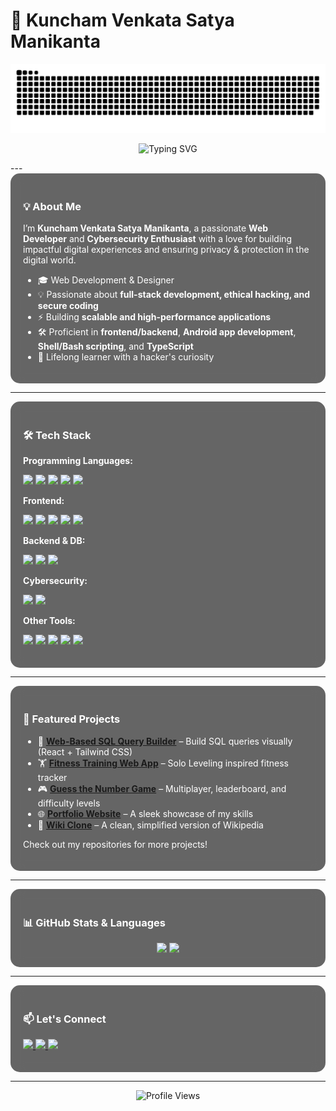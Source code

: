 # 🚀 Kuncham Venkata Satya Manikanta

<picture>
  <source media="(prefers-color-scheme: dark)" srcset="https://raw.githubusercontent.com/platane/snk/output/github-contribution-grid-snake-dark.svg" />
  <source media="(prefers-color-scheme: light)" srcset="https://raw.githubusercontent.com/platane/snk/output/github-contribution-grid-snake.svg" />
  <img alt="github contribution grid snake animation" src="https://raw.githubusercontent.com/platane/snk/output/github-contribution-grid-snake.svg" />
</picture>

<p align="center" style="width: 100%; overflow: hidden; text-align: center;">
  <img src="https://readme-typing-svg.demolab.com?font=Fira+Code&weight=400&size=25&pause=1000&color=00FFE4&center=true&vCenter=true&multiline=true&repeat=true&width=500&height=40&lines=Web+Developer+%7C+Cybersecurity+Enthusiast+%7C;" alt="Typing SVG" style="max-width: 20%;" />
</p>
---

<div style="background: rgba(0, 0, 0, 0.6); backdrop-filter: blur(10px); border-radius: 15px; padding: 20px; color: white; overflow: auto;">
  <h3>💡 About Me</h3>
  <p>I’m <strong>Kuncham Venkata Satya Manikanta</strong>, a passionate <strong>Web Developer</strong> and <strong>Cybersecurity Enthusiast</strong> with a love for building impactful digital experiences and ensuring privacy & protection in the digital world.</p>
  <ul>
    <li>🎓 Web Development & Designer</li>
    <li>💡 Passionate about <strong>full-stack development, ethical hacking, and secure coding</strong></li>
    <li>⚡ Building <strong>scalable and high-performance applications</strong></li>
    <li>🛠 Proficient in <strong>frontend/backend</strong>, <strong>Android app development</strong>, <strong>Shell/Bash scripting</strong>, and <strong>TypeScript</strong></li>
    <li>🚀 Lifelong learner with a hacker's curiosity</li>
  </ul>
</div>

---

<div style="background: rgba(0, 0, 0, 0.6); backdrop-filter: blur(10px); border-radius: 15px; padding: 20px; color: white; overflow: auto;">
  <h3>🛠️ Tech Stack</h3>
  <p><strong>Programming Languages:</strong></p>
  <p>
    <img src="https://img.shields.io/badge/C-00599C?style=for-the-badge&logo=c&logoColor=white" />
    <img src="https://img.shields.io/badge/JavaScript-F7DF1E?style=for-the-badge&logo=javascript&logoColor=black" />
    <img src="https://img.shields.io/badge/TypeScript-3178C6?style=for-the-badge&logo=typescript&logoColor=white" />
    <img src="https://img.shields.io/badge/Shell-89e051?style=for-the-badge&logo=gnu-bash&logoColor=black" />
    <img src="https://img.shields.io/badge/Bash-4EAA25?style=for-the-badge&logo=gnu-bash&logoColor=white" />
  </p>

  <p><strong>Frontend:</strong></p>
  <p>
    <img src="https://img.shields.io/badge/HTML-E34F26?style=for-the-badge&logo=html5&logoColor=white" />
    <img src="https://img.shields.io/badge/CSS-1572B6?style=for-the-badge&logo=css3&logoColor=white" />
    <img src="https://img.shields.io/badge/Tailwind-06B6D4?style=for-the-badge&logo=tailwindcss&logoColor=white" />
    <img src="https://img.shields.io/badge/Bootstrap-6f42c1?style=for-the-badge&logo=bootstrap&logoColor=white" />
    <img src="https://img.shields.io/badge/React-20232a?style=for-the-badge&logo=react&logoColor=61dafb" />
  </p>

  <p><strong>Backend & DB:</strong></p>
  <p>
    <img src="https://img.shields.io/badge/Firebase-FFCA28?style=for-the-badge&logo=firebase&logoColor=black" />
    <img src="https://img.shields.io/badge/MySQL-005C84?style=for-the-badge&logo=mysql&logoColor=white" />
    <img src="https://img.shields.io/badge/MongoDB-4EA94B?style=for-the-badge&logo=mongodb&logoColor=white" />
  </p>

  <p><strong>Cybersecurity:</strong></p>
  <p>
    <img src="https://img.shields.io/badge/Digital%20Privacy-23272D?style=for-the-badge&logo=protonmail&logoColor=white" />
    <img src="https://img.shields.io/badge/Secure%20Development-000000?style=for-the-badge&logo=veracrypt&logoColor=white" />
  </p>

  <p><strong>Other Tools:</strong></p>
  <p>
    <img src="https://img.shields.io/badge/Git-F05032?style=for-the-badge&logo=git&logoColor=white" />
    <img src="https://img.shields.io/badge/GitHub-181717?style=for-the-badge&logo=github&logoColor=white" />
    <img src="https://img.shields.io/badge/VS%20Code-007ACC?style=for-the-badge&logo=visual-studio-code&logoColor=white" />
    <img src="https://img.shields.io/badge/Figma-F24E1E?style=for-the-badge&logo=figma&logoColor=white" />
    <img src="https://img.shields.io/badge/Android-3DDC84?style=for-the-badge&logo=android&logoColor=white" />
  </p>
</div>

---

<div style="background: rgba(0, 0, 0, 0.6); backdrop-filter: blur(10px); border-radius: 15px; padding: 20px; color: white; overflow: auto;">
  <h3>🌟 Featured Projects</h3>
  <ul>
    <li>🚀 <strong><a href="#">Web-Based SQL Query Builder</a></strong> – Build SQL queries visually (React + Tailwind CSS)</li>
    <li>🏋️ <strong><a href="#">Fitness Training Web App</a></strong> – Solo Leveling inspired fitness tracker</li>
    <li>🎮 <strong><a href="#">Guess the Number Game</a></strong> – Multiplayer, leaderboard, and difficulty levels</li>
    <li>🌐 <strong><a href="#">Portfolio Website</a></strong> – A sleek showcase of my skills</li>
    <li>📖 <strong><a href="#">Wiki Clone</a></strong> – A clean, simplified version of Wikipedia</li>
  </ul>
  <p>Check out my repositories for more projects!</p>
</div>

---

<div style="background: rgba(0, 0, 0, 0.6); backdrop-filter: blur(10px); border-radius: 15px; padding: 20px; color: white; overflow: auto;">
  <h3>📊 GitHub Stats & Languages</h3>
  <div align="center">
    <img src="https://github-readme-stats.vercel.app/api?username=monkey9-Cyber-cat-Spidy&theme=tokyonight&show_icons=true&hide_border=false" width="48%" />
    <img src="https://github-readme-stats.vercel.app/api/top-langs/?username=monkey9-Cyber-cat-Spidy&layout=compact&langs_count=10&theme=tokyonight&hide_border=false" width="48%" />
  </div>
</div>

---

<div style="background: rgba(0, 0, 0, 0.6); backdrop-filter: blur(10px); border-radius: 15px; padding: 20px; color: white; overflow: auto;">
  <h3>📫 Let's Connect</h3>
  <p>
    <a href="https://www.linkedin.com/in/kvsmanikanta">
      <img src="https://img.shields.io/badge/LinkedIn-0A66C2?style=for-the-badge&logo=linkedin&logoColor=white" />
    </a>
    <a href="https://github.com/monkey9-Cyber-cat-Spidy">
      <img src="https://img.shields.io/badge/GitHub-181717?style=for-the-badge&logo=github&logoColor=white" />
    </a>
    <a href="https://chatbot-info-by-monkey.vercel.app/">
      <img src="https://img.shields.io/badge/Portfolio-000?style=for-the-badge&logo=vercel&logoColor=white" />
    </a>
  </p>
</div>

---

<p align="center">
  <img src="https://komarev.com/ghpvc/?username=monkey9-Cyber-cat-Spidy&label=Profile%20views&color=0e75b6&style=flat" alt="Profile Views" />
</p>